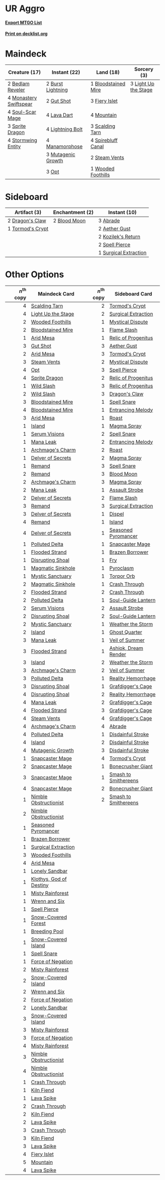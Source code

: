 # UR Aggro

#### [Export MTGO List](../collection/UR%20Aggro/UR%20Aggro.txt)
#### [Print on decklist.org](http://decklist.org/?deckmain=2%09Bedlam%20Reveler%0A1%09Bloodstained%20Mire%0A2%09Burst%20Lightning%0A3%09Fiery%20Islet%0A2%09Gut%20Shot%0A4%09Lava%20Dart%0A3%09Light%20Up%20the%20Stage%0A4%09Lightning%20Bolt%0A4%09Manamorphose%0A4%09Monastery%20Swiftspear%0A4%09Mountain%0A3%09Mutagenic%20Growth%0A3%09Opt%0A3%09Scalding%20Tarn%0A4%09Soul-Scar%20Mage%0A4%09Spirebluff%20Canal%0A3%09Sprite%20Dragon%0A2%09Steam%20Vents%0A4%09Stormwing%20Entity%0A1%09Wooded%20Foothills&deckside=3%09Abrade%0A2%09Aether%20Gust%0A2%09Blood%20Moon%0A2%09Dragon's%20Claw%0A2%09Kozilek's%20Return%0A2%09Spell%20Pierce%0A1%09Surgical%20Extraction%0A1%09Tormod's%20Crypt)
# Maindeck

|                                          Creature (17)                                          |                                        Instant (22)                                         |                                          Land (18)                                           |                                          Sorcery (3)                                          |
|-------------------------------------------------------------------------------------------------|---------------------------------------------------------------------------------------------|----------------------------------------------------------------------------------------------|-----------------------------------------------------------------------------------------------|
|2 [Bedlam Reveler](http://gatherer.wizards.com/Pages/Card/Details.aspx?multiverseid=414415)      |2 [Burst Lightning](http://gatherer.wizards.com/Pages/Card/Details.aspx?multiverseid=397662) |1 [Bloodstained Mire](http://gatherer.wizards.com/Pages/Card/Details.aspx?multiverseid=405094)|3 [Light Up the Stage](http://gatherer.wizards.com/Pages/Card/Details.aspx?multiverseid=457251)|
|4 [Monastery Swiftspear](http://gatherer.wizards.com/Pages/Card/Details.aspx?multiverseid=438706)|2 [Gut Shot](http://gatherer.wizards.com/Pages/Card/Details.aspx?multiverseid=397673)        |3 [Fiery Islet](http://gatherer.wizards.com/Pages/Card/Details.aspx?multiverseid=464187)      |                                                                                               |
|4 [Soul-Scar Mage](http://gatherer.wizards.com/Pages/Card/Details.aspx?multiverseid=426850)      |4 [Lava Dart](http://gatherer.wizards.com/Pages/Card/Details.aspx?multiverseid=29766)        |4 [Mountain](http://gatherer.wizards.com/Pages/Card/Details.aspx?multiverseid=439859)         |                                                                                               |
|3 [Sprite Dragon](http://gatherer.wizards.com/Pages/Card/Details.aspx?multiverseid=479731)       |4 [Lightning Bolt](http://gatherer.wizards.com/Pages/Card/Details.aspx?multiverseid=806)     |3 [Scalding Tarn](http://gatherer.wizards.com/Pages/Card/Details.aspx?multiverseid=405107)    |                                                                                               |
|4 [Stormwing Entity](http://gatherer.wizards.com/Pages/Card/Details.aspx?multiverseid=488253)    |4 [Manamorphose](http://gatherer.wizards.com/Pages/Card/Details.aspx?multiverseid=370568)    |4 [Spirebluff Canal](http://gatherer.wizards.com/Pages/Card/Details.aspx?multiverseid=417822) |                                                                                               |
|                                                                                                 |3 [Mutagenic Growth](http://gatherer.wizards.com/Pages/Card/Details.aspx?multiverseid=397717)|2 [Steam Vents](http://gatherer.wizards.com/Pages/Card/Details.aspx?multiverseid=405109)      |                                                                                               |
|                                                                                                 |3 [Opt](http://gatherer.wizards.com/Pages/Card/Details.aspx?multiverseid=442948)             |1 [Wooded Foothills](http://gatherer.wizards.com/Pages/Card/Details.aspx?multiverseid=405116) |                                                                                               |


# Sideboard

|                                       Artifact (3)                                        |                                   Enchantment (2)                                    |                                          Instant (10)                                          |
|-------------------------------------------------------------------------------------------|--------------------------------------------------------------------------------------|------------------------------------------------------------------------------------------------|
|2 [Dragon's Claw](http://gatherer.wizards.com/Pages/Card/Details.aspx?multiverseid=129527) |2 [Blood Moon](http://gatherer.wizards.com/Pages/Card/Details.aspx?multiverseid=45386)|3 [Abrade](http://gatherer.wizards.com/Pages/Card/Details.aspx?multiverseid=430772)             |
|1 [Tormod's Crypt](http://gatherer.wizards.com/Pages/Card/Details.aspx?multiverseid=389723)|                                                                                      |2 [Aether Gust](http://gatherer.wizards.com/Pages/Card/Details.aspx?multiverseid=466796)        |
|                                                                                           |                                                                                      |2 [Kozilek's Return](http://gatherer.wizards.com/Pages/Card/Details.aspx?multiverseid=407608)   |
|                                                                                           |                                                                                      |2 [Spell Pierce](http://gatherer.wizards.com/Pages/Card/Details.aspx?multiverseid=425876)       |
|                                                                                           |                                                                                      |1 [Surgical Extraction](http://gatherer.wizards.com/Pages/Card/Details.aspx?multiverseid=397706)|


# Other Options

|*n*<sup>th</sup> copy|                                          Maindeck Card                                           |*n*<sup>th</sup> copy|                                        Sideboard Card                                         |
|--------------------:|--------------------------------------------------------------------------------------------------|--------------------:|-----------------------------------------------------------------------------------------------|
|                    4|[Scalding Tarn](http://gatherer.wizards.com/Pages/Card/Details.aspx?multiverseid=405107)          |                    2|[Tormod's Crypt](http://gatherer.wizards.com/Pages/Card/Details.aspx?multiverseid=389723)      |
|                    4|[Light Up the Stage](http://gatherer.wizards.com/Pages/Card/Details.aspx?multiverseid=457251)     |                    2|[Surgical Extraction](http://gatherer.wizards.com/Pages/Card/Details.aspx?multiverseid=397706) |
|                    2|[Wooded Foothills](http://gatherer.wizards.com/Pages/Card/Details.aspx?multiverseid=405116)       |                    1|[Mystical Dispute](http://gatherer.wizards.com/Pages/Card/Details.aspx?multiverseid=473020)    |
|                    2|[Bloodstained Mire](http://gatherer.wizards.com/Pages/Card/Details.aspx?multiverseid=405094)      |                    1|[Flame Slash](http://gatherer.wizards.com/Pages/Card/Details.aspx?multiverseid=416914)         |
|                    1|[Arid Mesa](http://gatherer.wizards.com/Pages/Card/Details.aspx?multiverseid=405092)              |                    1|[Relic of Progenitus](http://gatherer.wizards.com/Pages/Card/Details.aspx?multiverseid=174824) |
|                    3|[Gut Shot](http://gatherer.wizards.com/Pages/Card/Details.aspx?multiverseid=397673)               |                    3|[Aether Gust](http://gatherer.wizards.com/Pages/Card/Details.aspx?multiverseid=466796)         |
|                    2|[Arid Mesa](http://gatherer.wizards.com/Pages/Card/Details.aspx?multiverseid=405092)              |                    3|[Tormod's Crypt](http://gatherer.wizards.com/Pages/Card/Details.aspx?multiverseid=389723)      |
|                    3|[Steam Vents](http://gatherer.wizards.com/Pages/Card/Details.aspx?multiverseid=405109)            |                    2|[Mystical Dispute](http://gatherer.wizards.com/Pages/Card/Details.aspx?multiverseid=473020)    |
|                    4|[Opt](http://gatherer.wizards.com/Pages/Card/Details.aspx?multiverseid=442948)                    |                    3|[Spell Pierce](http://gatherer.wizards.com/Pages/Card/Details.aspx?multiverseid=425876)        |
|                    4|[Sprite Dragon](http://gatherer.wizards.com/Pages/Card/Details.aspx?multiverseid=479731)          |                    2|[Relic of Progenitus](http://gatherer.wizards.com/Pages/Card/Details.aspx?multiverseid=174824) |
|                    1|[Wild Slash](http://gatherer.wizards.com/Pages/Card/Details.aspx?multiverseid=391959)             |                    3|[Relic of Progenitus](http://gatherer.wizards.com/Pages/Card/Details.aspx?multiverseid=174824) |
|                    2|[Wild Slash](http://gatherer.wizards.com/Pages/Card/Details.aspx?multiverseid=391959)             |                    3|[Dragon's Claw](http://gatherer.wizards.com/Pages/Card/Details.aspx?multiverseid=129527)       |
|                    3|[Bloodstained Mire](http://gatherer.wizards.com/Pages/Card/Details.aspx?multiverseid=405094)      |                    1|[Spell Snare](http://gatherer.wizards.com/Pages/Card/Details.aspx?multiverseid=446100)         |
|                    4|[Bloodstained Mire](http://gatherer.wizards.com/Pages/Card/Details.aspx?multiverseid=405094)      |                    1|[Entrancing Melody](http://gatherer.wizards.com/Pages/Card/Details.aspx?multiverseid=435207)   |
|                    3|[Arid Mesa](http://gatherer.wizards.com/Pages/Card/Details.aspx?multiverseid=405092)              |                    1|[Roast](http://gatherer.wizards.com/Pages/Card/Details.aspx?multiverseid=394667)               |
|                    1|[Island](http://gatherer.wizards.com/Pages/Card/Details.aspx?multiverseid=439857)                 |                    1|[Magma Spray](http://gatherer.wizards.com/Pages/Card/Details.aspx?multiverseid=426843)         |
|                    1|[Serum Visions](http://gatherer.wizards.com/Pages/Card/Details.aspx?multiverseid=50145)           |                    2|[Spell Snare](http://gatherer.wizards.com/Pages/Card/Details.aspx?multiverseid=446100)         |
|                    1|[Mana Leak](http://gatherer.wizards.com/Pages/Card/Details.aspx?multiverseid=45242)               |                    2|[Entrancing Melody](http://gatherer.wizards.com/Pages/Card/Details.aspx?multiverseid=435207)   |
|                    1|[Archmage's Charm](http://gatherer.wizards.com/Pages/Card/Details.aspx?multiverseid=463989)       |                    2|[Roast](http://gatherer.wizards.com/Pages/Card/Details.aspx?multiverseid=394667)               |
|                    1|[Delver of Secrets](http://gatherer.wizards.com/Pages/Card/Details.aspx?multiverseid=226749)      |                    2|[Magma Spray](http://gatherer.wizards.com/Pages/Card/Details.aspx?multiverseid=426843)         |
|                    1|[Remand](http://gatherer.wizards.com/Pages/Card/Details.aspx?multiverseid=380255)                 |                    3|[Spell Snare](http://gatherer.wizards.com/Pages/Card/Details.aspx?multiverseid=446100)         |
|                    2|[Remand](http://gatherer.wizards.com/Pages/Card/Details.aspx?multiverseid=380255)                 |                    3|[Blood Moon](http://gatherer.wizards.com/Pages/Card/Details.aspx?multiverseid=45386)           |
|                    2|[Archmage's Charm](http://gatherer.wizards.com/Pages/Card/Details.aspx?multiverseid=463989)       |                    3|[Magma Spray](http://gatherer.wizards.com/Pages/Card/Details.aspx?multiverseid=426843)         |
|                    2|[Mana Leak](http://gatherer.wizards.com/Pages/Card/Details.aspx?multiverseid=45242)               |                    1|[Assault Strobe](http://gatherer.wizards.com/Pages/Card/Details.aspx?multiverseid=194119)      |
|                    2|[Delver of Secrets](http://gatherer.wizards.com/Pages/Card/Details.aspx?multiverseid=226749)      |                    2|[Flame Slash](http://gatherer.wizards.com/Pages/Card/Details.aspx?multiverseid=416914)         |
|                    3|[Remand](http://gatherer.wizards.com/Pages/Card/Details.aspx?multiverseid=380255)                 |                    3|[Surgical Extraction](http://gatherer.wizards.com/Pages/Card/Details.aspx?multiverseid=397706) |
|                    3|[Delver of Secrets](http://gatherer.wizards.com/Pages/Card/Details.aspx?multiverseid=226749)      |                    1|[Dispel](http://gatherer.wizards.com/Pages/Card/Details.aspx?multiverseid=401858)              |
|                    4|[Remand](http://gatherer.wizards.com/Pages/Card/Details.aspx?multiverseid=380255)                 |                    1|[Island](http://gatherer.wizards.com/Pages/Card/Details.aspx?multiverseid=439857)              |
|                    4|[Delver of Secrets](http://gatherer.wizards.com/Pages/Card/Details.aspx?multiverseid=226749)      |                    1|[Seasoned Pyromancer](http://gatherer.wizards.com/Pages/Card/Details.aspx?multiverseid=464094) |
|                    1|[Polluted Delta](http://gatherer.wizards.com/Pages/Card/Details.aspx?multiverseid=405104)         |                    1|[Snapcaster Mage](http://gatherer.wizards.com/Pages/Card/Details.aspx?multiverseid=227676)     |
|                    1|[Flooded Strand](http://gatherer.wizards.com/Pages/Card/Details.aspx?multiverseid=405098)         |                    1|[Brazen Borrower](http://gatherer.wizards.com/Pages/Card/Details.aspx?multiverseid=473001)     |
|                    1|[Disrupting Shoal](http://gatherer.wizards.com/Pages/Card/Details.aspx?multiverseid=74128)        |                    1|[Fry](http://gatherer.wizards.com/Pages/Card/Details.aspx?multiverseid=466894)                 |
|                    1|[Magmatic Sinkhole](http://gatherer.wizards.com/Pages/Card/Details.aspx?multiverseid=464084)      |                    1|[Pyroclasm](http://gatherer.wizards.com/Pages/Card/Details.aspx?multiverseid=129801)           |
|                    1|[Mystic Sanctuary](http://gatherer.wizards.com/Pages/Card/Details.aspx?multiverseid=473209)       |                    1|[Torpor Orb](http://gatherer.wizards.com/Pages/Card/Details.aspx?multiverseid=233069)          |
|                    2|[Magmatic Sinkhole](http://gatherer.wizards.com/Pages/Card/Details.aspx?multiverseid=464084)      |                    1|[Crash Through](http://gatherer.wizards.com/Pages/Card/Details.aspx?multiverseid=430777)       |
|                    2|[Flooded Strand](http://gatherer.wizards.com/Pages/Card/Details.aspx?multiverseid=405098)         |                    2|[Crash Through](http://gatherer.wizards.com/Pages/Card/Details.aspx?multiverseid=430777)       |
|                    2|[Polluted Delta](http://gatherer.wizards.com/Pages/Card/Details.aspx?multiverseid=405104)         |                    1|[Soul-Guide Lantern](http://gatherer.wizards.com/Pages/Card/Details.aspx?multiverseid=476488)  |
|                    2|[Serum Visions](http://gatherer.wizards.com/Pages/Card/Details.aspx?multiverseid=50145)           |                    2|[Assault Strobe](http://gatherer.wizards.com/Pages/Card/Details.aspx?multiverseid=194119)      |
|                    2|[Disrupting Shoal](http://gatherer.wizards.com/Pages/Card/Details.aspx?multiverseid=74128)        |                    2|[Soul-Guide Lantern](http://gatherer.wizards.com/Pages/Card/Details.aspx?multiverseid=476488)  |
|                    2|[Mystic Sanctuary](http://gatherer.wizards.com/Pages/Card/Details.aspx?multiverseid=473209)       |                    1|[Weather the Storm](http://gatherer.wizards.com/Pages/Card/Details.aspx?multiverseid=464140)   |
|                    2|[Island](http://gatherer.wizards.com/Pages/Card/Details.aspx?multiverseid=439857)                 |                    1|[Ghost Quarter](http://gatherer.wizards.com/Pages/Card/Details.aspx?multiverseid=389534)       |
|                    3|[Mana Leak](http://gatherer.wizards.com/Pages/Card/Details.aspx?multiverseid=45242)               |                    1|[Veil of Summer](http://gatherer.wizards.com/Pages/Card/Details.aspx?multiverseid=466952)      |
|                    3|[Flooded Strand](http://gatherer.wizards.com/Pages/Card/Details.aspx?multiverseid=405098)         |                    1|[Ashiok, Dream Render](http://gatherer.wizards.com/Pages/Card/Details.aspx?multiverseid=461155)|
|                    3|[Island](http://gatherer.wizards.com/Pages/Card/Details.aspx?multiverseid=439857)                 |                    2|[Weather the Storm](http://gatherer.wizards.com/Pages/Card/Details.aspx?multiverseid=464140)   |
|                    3|[Archmage's Charm](http://gatherer.wizards.com/Pages/Card/Details.aspx?multiverseid=463989)       |                    2|[Veil of Summer](http://gatherer.wizards.com/Pages/Card/Details.aspx?multiverseid=466952)      |
|                    3|[Polluted Delta](http://gatherer.wizards.com/Pages/Card/Details.aspx?multiverseid=405104)         |                    1|[Reality Hemorrhage](http://gatherer.wizards.com/Pages/Card/Details.aspx?multiverseid=407610)  |
|                    3|[Disrupting Shoal](http://gatherer.wizards.com/Pages/Card/Details.aspx?multiverseid=74128)        |                    1|[Grafdigger's Cage](http://gatherer.wizards.com/Pages/Card/Details.aspx?multiverseid=278452)   |
|                    4|[Disrupting Shoal](http://gatherer.wizards.com/Pages/Card/Details.aspx?multiverseid=74128)        |                    2|[Reality Hemorrhage](http://gatherer.wizards.com/Pages/Card/Details.aspx?multiverseid=407610)  |
|                    4|[Mana Leak](http://gatherer.wizards.com/Pages/Card/Details.aspx?multiverseid=45242)               |                    2|[Grafdigger's Cage](http://gatherer.wizards.com/Pages/Card/Details.aspx?multiverseid=278452)   |
|                    4|[Flooded Strand](http://gatherer.wizards.com/Pages/Card/Details.aspx?multiverseid=405098)         |                    3|[Grafdigger's Cage](http://gatherer.wizards.com/Pages/Card/Details.aspx?multiverseid=278452)   |
|                    4|[Steam Vents](http://gatherer.wizards.com/Pages/Card/Details.aspx?multiverseid=405109)            |                    4|[Grafdigger's Cage](http://gatherer.wizards.com/Pages/Card/Details.aspx?multiverseid=278452)   |
|                    4|[Archmage's Charm](http://gatherer.wizards.com/Pages/Card/Details.aspx?multiverseid=463989)       |                    4|[Abrade](http://gatherer.wizards.com/Pages/Card/Details.aspx?multiverseid=430772)              |
|                    4|[Polluted Delta](http://gatherer.wizards.com/Pages/Card/Details.aspx?multiverseid=405104)         |                    1|[Disdainful Stroke](http://gatherer.wizards.com/Pages/Card/Details.aspx?multiverseid=420705)   |
|                    4|[Island](http://gatherer.wizards.com/Pages/Card/Details.aspx?multiverseid=439857)                 |                    2|[Disdainful Stroke](http://gatherer.wizards.com/Pages/Card/Details.aspx?multiverseid=420705)   |
|                    4|[Mutagenic Growth](http://gatherer.wizards.com/Pages/Card/Details.aspx?multiverseid=397717)       |                    3|[Disdainful Stroke](http://gatherer.wizards.com/Pages/Card/Details.aspx?multiverseid=420705)   |
|                    1|[Snapcaster Mage](http://gatherer.wizards.com/Pages/Card/Details.aspx?multiverseid=227676)        |                    4|[Tormod's Crypt](http://gatherer.wizards.com/Pages/Card/Details.aspx?multiverseid=389723)      |
|                    2|[Snapcaster Mage](http://gatherer.wizards.com/Pages/Card/Details.aspx?multiverseid=227676)        |                    1|[Bonecrusher Giant](http://gatherer.wizards.com/Pages/Card/Details.aspx?multiverseid=473077)   |
|                    3|[Snapcaster Mage](http://gatherer.wizards.com/Pages/Card/Details.aspx?multiverseid=227676)        |                    1|[Smash to Smithereens](http://gatherer.wizards.com/Pages/Card/Details.aspx?multiverseid=397795)|
|                    4|[Snapcaster Mage](http://gatherer.wizards.com/Pages/Card/Details.aspx?multiverseid=227676)        |                    2|[Bonecrusher Giant](http://gatherer.wizards.com/Pages/Card/Details.aspx?multiverseid=473077)   |
|                    1|[Nimble Obstructionist](http://gatherer.wizards.com/Pages/Card/Details.aspx?multiverseid=430729)  |                    2|[Smash to Smithereens](http://gatherer.wizards.com/Pages/Card/Details.aspx?multiverseid=397795)|
|                    2|[Nimble Obstructionist](http://gatherer.wizards.com/Pages/Card/Details.aspx?multiverseid=430729)  |                     |                                                                                               |
|                    1|[Seasoned Pyromancer](http://gatherer.wizards.com/Pages/Card/Details.aspx?multiverseid=464094)    |                     |                                                                                               |
|                    1|[Brazen Borrower](http://gatherer.wizards.com/Pages/Card/Details.aspx?multiverseid=473001)        |                     |                                                                                               |
|                    1|[Surgical Extraction](http://gatherer.wizards.com/Pages/Card/Details.aspx?multiverseid=397706)    |                     |                                                                                               |
|                    3|[Wooded Foothills](http://gatherer.wizards.com/Pages/Card/Details.aspx?multiverseid=405116)       |                     |                                                                                               |
|                    4|[Arid Mesa](http://gatherer.wizards.com/Pages/Card/Details.aspx?multiverseid=405092)              |                     |                                                                                               |
|                    1|[Lonely Sandbar](http://gatherer.wizards.com/Pages/Card/Details.aspx?multiverseid=376401)         |                     |                                                                                               |
|                    1|[Klothys, God of Destiny](http://gatherer.wizards.com/Pages/Card/Details.aspx?multiverseid=476471)|                     |                                                                                               |
|                    1|[Misty Rainforest](http://gatherer.wizards.com/Pages/Card/Details.aspx?multiverseid=405102)       |                     |                                                                                               |
|                    1|[Wrenn and Six](http://gatherer.wizards.com/Pages/Card/Details.aspx?multiverseid=464166)          |                     |                                                                                               |
|                    1|[Spell Pierce](http://gatherer.wizards.com/Pages/Card/Details.aspx?multiverseid=425876)           |                     |                                                                                               |
|                    1|[Snow-Covered Forest](http://gatherer.wizards.com/Pages/Card/Details.aspx?multiverseid=121192)    |                     |                                                                                               |
|                    1|[Breeding Pool](http://gatherer.wizards.com/Pages/Card/Details.aspx?multiverseid=97088)           |                     |                                                                                               |
|                    1|[Snow-Covered Island](http://gatherer.wizards.com/Pages/Card/Details.aspx?multiverseid=121130)    |                     |                                                                                               |
|                    1|[Spell Snare](http://gatherer.wizards.com/Pages/Card/Details.aspx?multiverseid=446100)            |                     |                                                                                               |
|                    1|[Force of Negation](http://gatherer.wizards.com/Pages/Card/Details.aspx?multiverseid=464001)      |                     |                                                                                               |
|                    2|[Misty Rainforest](http://gatherer.wizards.com/Pages/Card/Details.aspx?multiverseid=405102)       |                     |                                                                                               |
|                    2|[Snow-Covered Island](http://gatherer.wizards.com/Pages/Card/Details.aspx?multiverseid=121130)    |                     |                                                                                               |
|                    2|[Wrenn and Six](http://gatherer.wizards.com/Pages/Card/Details.aspx?multiverseid=464166)          |                     |                                                                                               |
|                    2|[Force of Negation](http://gatherer.wizards.com/Pages/Card/Details.aspx?multiverseid=464001)      |                     |                                                                                               |
|                    2|[Lonely Sandbar](http://gatherer.wizards.com/Pages/Card/Details.aspx?multiverseid=376401)         |                     |                                                                                               |
|                    3|[Snow-Covered Island](http://gatherer.wizards.com/Pages/Card/Details.aspx?multiverseid=121130)    |                     |                                                                                               |
|                    3|[Misty Rainforest](http://gatherer.wizards.com/Pages/Card/Details.aspx?multiverseid=405102)       |                     |                                                                                               |
|                    3|[Force of Negation](http://gatherer.wizards.com/Pages/Card/Details.aspx?multiverseid=464001)      |                     |                                                                                               |
|                    4|[Misty Rainforest](http://gatherer.wizards.com/Pages/Card/Details.aspx?multiverseid=405102)       |                     |                                                                                               |
|                    3|[Nimble Obstructionist](http://gatherer.wizards.com/Pages/Card/Details.aspx?multiverseid=430729)  |                     |                                                                                               |
|                    4|[Nimble Obstructionist](http://gatherer.wizards.com/Pages/Card/Details.aspx?multiverseid=430729)  |                     |                                                                                               |
|                    1|[Crash Through](http://gatherer.wizards.com/Pages/Card/Details.aspx?multiverseid=430777)          |                     |                                                                                               |
|                    1|[Kiln Fiend](http://gatherer.wizards.com/Pages/Card/Details.aspx?multiverseid=416924)             |                     |                                                                                               |
|                    1|[Lava Spike](http://gatherer.wizards.com/Pages/Card/Details.aspx?multiverseid=79084)              |                     |                                                                                               |
|                    2|[Crash Through](http://gatherer.wizards.com/Pages/Card/Details.aspx?multiverseid=430777)          |                     |                                                                                               |
|                    2|[Kiln Fiend](http://gatherer.wizards.com/Pages/Card/Details.aspx?multiverseid=416924)             |                     |                                                                                               |
|                    2|[Lava Spike](http://gatherer.wizards.com/Pages/Card/Details.aspx?multiverseid=79084)              |                     |                                                                                               |
|                    3|[Crash Through](http://gatherer.wizards.com/Pages/Card/Details.aspx?multiverseid=430777)          |                     |                                                                                               |
|                    3|[Kiln Fiend](http://gatherer.wizards.com/Pages/Card/Details.aspx?multiverseid=416924)             |                     |                                                                                               |
|                    3|[Lava Spike](http://gatherer.wizards.com/Pages/Card/Details.aspx?multiverseid=79084)              |                     |                                                                                               |
|                    4|[Fiery Islet](http://gatherer.wizards.com/Pages/Card/Details.aspx?multiverseid=464187)            |                     |                                                                                               |
|                    5|[Mountain](http://gatherer.wizards.com/Pages/Card/Details.aspx?multiverseid=439859)               |                     |                                                                                               |
|                    4|[Lava Spike](http://gatherer.wizards.com/Pages/Card/Details.aspx?multiverseid=79084)              |                     |                                                                                               |

